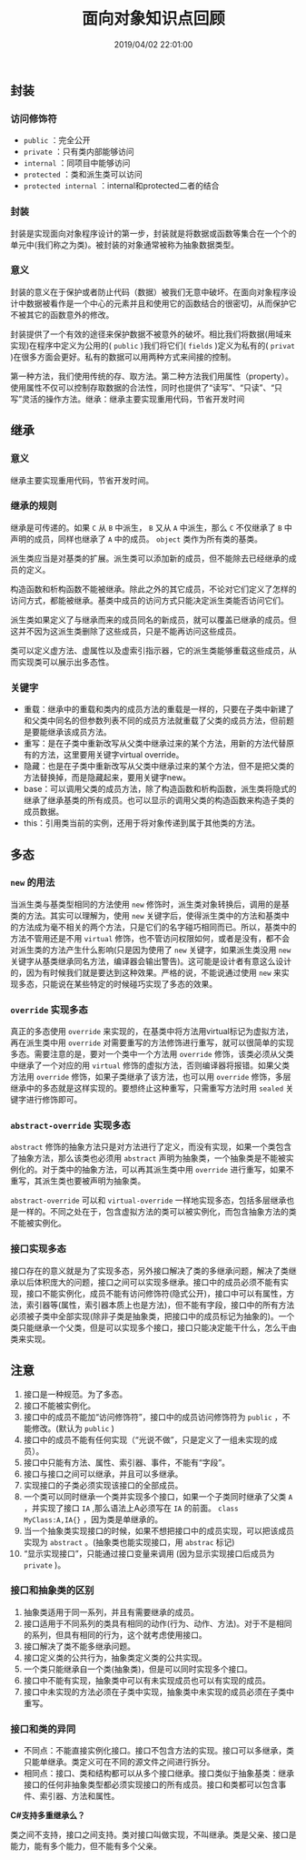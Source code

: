 ﻿---
title: "面向对象知识点回顾"
date: "2019/04/02 22:01:00"
updated: "2019/07/11 11:26:14"
permalink: "review-of-object-oriented-knowledge-points/"
tags:
 - OOP
categories:
 - [开发, C#]
---

## 封装

### 访问修饰符

- `public` ：完全公开
- `private` ：只有类内部能够访问
- `internal` ：同项目中能够访问
- `protected` ：类和派生类可以访问
- `protected internal` ：internal和protected二者的结合

### 封装

封装是实现面向对象程序设计的第一步，封装就是将数据或函数等集合在一个个的单元中(我们称之为类)。被封装的对象通常被称为抽象数据类型。

### 意义

封装的意义在于保护或者防止代码（数据）被我们无意中破坏。在面向对象程序设计中数据被看作是一个中心的元素并且和使用它的函数结合的很密切，从而保护它不被其它的函数意外的修改。  

封装提供了一个有效的途径来保护数据不被意外的破坏。相比我们将数据(用域来实现)在程序中定义为公用的( `public` )我们将它们( `fields` )定义为私有的( `privat` )在很多方面会更好。私有的数据可以用两种方式来间接的控制。  

第一种方法，我们使用传统的存、取方法。第二种方法我们用属性（property）。使用属性不仅可以控制存取数据的合法性，同时也提供了“读写”、“只读”、“只写”灵活的操作方法。继承：继承主要实现重用代码，节省开发时间

## 继承

### 意义

继承主要实现重用代码，节省开发时间。

### 继承的规则

继承是可传递的。如果 `C` 从 `B` 中派生， `B` 又从 `A` 中派生，那么 `C` 不仅继承了 `B` 中声明的成员，同样也继承了 `A` 中的成员。 `object` 类作为所有类的基类。  

派生类应当是对基类的扩展。派生类可以添加新的成员，但不能除去已经继承的成员的定义。  

构造函数和析构函数不能被继承。除此之外的其它成员，不论对它们定义了怎样的访问方式，都能被继承。基类中成员的访问方式只能决定派生类能否访问它们。  

派生类如果定义了与继承而来的成员同名的新成员，就可以覆盖已继承的成员。但这并不因为这派生类删除了这些成员，只是不能再访问这些成员。  

类可以定义虚方法、虚属性以及虚索引指示器，它的派生类能够重载这些成员，从而实现类可以展示出多态性。

### 关键字

- 重载：继承中的重载和类内的成员方法的重载是一样的，只要在子类中新建了和父类中同名的但参数列表不同的成员方法就重载了父类的成员方法，但前题是要能继承该成员方法。
- 重写：是在子类中重新改写从父类中继承过来的某个方法，用新的方法代替原有的方法，这里要用关键字virtual override。
- 隐藏：也是在子类中重新改写从父类中继承过来的某个方法，但不是把父类的方法替换掉，而是隐藏起来，要用关键字new。
- base：可以调用父类的成员方法，除了构造函数和析构函数，派生类将隐式的继承了继承基类的所有成员。也可以显示的调用父类的构造函数来构造子类的成员数据。
- this：引用类当前的实例，还用于将对象传递到属于其他类的方法。

## 多态

### `new` 的用法

当派生类与基类型相同的方法使用 `new` 修饰时，派生类对象转换后，调用的是基类的方法。其实可以理解为，使用 `new` 关键字后，使得派生类中的方法和基类中的方法成为毫不相关的两个方法，只是它们的名字碰巧相同而已。所以，基类中的方法不管用还是不用 `virtual` 修饰，也不管访问权限如何，或者是没有，都不会对派生类的方法产生什么影响(只是因为使用了 `new` 关键字，如果派生类没用 `new` 关键字从基类继承同名方法，编译器会输出警告)。这可能是设计者有意这么设计的，因为有时候我们就是要达到这种效果。严格的说，不能说通过使用 `new` 来实现多态，只能说在某些特定的时候碰巧实现了多态的效果。

### `override` 实现多态

真正的多态使用 `override` 来实现的，在基类中将方法用virtual标记为虚拟方法，再在派生类中用 `override` 对需要重写的方法修饰进行重写，就可以很简单的实现多态。需要注意的是，要对一个类中一个方法用 `override` 修饰，该类必须从父类中继承了一个对应的用 `virtual` 修饰的虚拟方法，否则编译器将报错。如果父类方法用 `override` 修饰，如果子类继承了该方法，也可以用 `override` 修饰，多层继承中的多态就是这样实现的。要想终止这种重写，只需重写方法时用 `sealed` 关键字进行修饰即可。

### `abstract-override` 实现多态

`abstract` 修饰的抽象方法只是对方法进行了定义，而没有实现，如果一个类包含了抽象方法，那么该类也必须用 `abstract` 声明为抽象类，一个抽象类是不能被实例化的。对于类中的抽象方法，可以再其派生类中用 `override` 进行重写，如果不重写，其派生类也要被声明为抽象类。

`abstract-override` 可以和 `virtual-override` 一样地实现多态，包括多层继承也是一样的。不同之处在于，包含虚拟方法的类可以被实例化，而包含抽象方法的类不能被实例化。

### 接口实现多态

接口存在的意义就是为了实现多态，另外接口解决了类的多继承问题，解决了类继承以后体积庞大的问题，接口之间可以实现多继承。接口中的成员必须不能有实现，接口不能实例化，成员不能有访问修饰符(隐式公开)，接口中可以有属性，方法，索引器等(属性，索引器本质上也是方法)，但不能有字段，接口中的所有方法必须被子类中全部实现(除非子类是抽象类，把接口中的成员标记为抽象的)。一个类只能继承一个父类，但是可以实现多个接口，接口只能决定能干什么，怎么干由类来实现。

## 注意

1. 接口是一种规范。为了多态。
2. 接口不能被实例化。
3. 接口中的成员不能加“访问修饰符”，接口中的成员访问修饰符为 `public` ，不能修改。(默认为 `public` )
4. 接口中的成员不能有任何实现（“光说不做”，只是定义了一组未实现的成员）。
5. 接口中只能有方法、属性、索引器、事件，不能有“字段”。
6. 接口与接口之间可以继承，并且可以多继承。
7. 实现接口的子类必须实现该接口的全部成员。
8. 一个类可以同时继承一个类并实现多个接口，如果一个子类同时继承了父类 `A` ，并实现了接口 `IA` ,那么语法上A必须写在 `IA` 的前面。 `class MyClass:A,IA{}` ，因为类是单继承的。
9. 当一个抽象类实现接口的时候，如果不想把接口中的成员实现，可以把该成员实现为 `abstract` 。(抽象类也能实现接口，用 `abstrac` 标记)
10. “显示实现接口”，只能通过接口变量来调用 (因为显示实现接口后成员为 `private` )。

### 接口和抽象类的区别

1. 抽象类适用于同一系列，并且有需要继承的成员。
2. 接口适用于不同系列的类具有相同的动作(行为、动作、方法)。对于不是相同的系列，但具有相同的行为，这个就考虑使用接口。
3. 接口解决了类不能多继承问题。
4. 接口定义类的公共行为，抽象类定义类的公共实现。
5. 一个类只能继承自一个类(抽象类)，但是可以同时实现多个接口。
6. 接口中不能有实现，抽象类中可以有未实现成员也可以有实现的成员。
7. 接口中未实现的方法必须在子类中实现，抽象类中未实现的成员必须在子类中重写。
 
### 接口和类的异同

- 不同点：不能直接实例化接口。接口不包含方法的实现。接口可以多继承，类只能单继承。类定义可在不同的源文件之间进行拆分。
- 相同点：接口、类和结构都可以从多个接口继承。接口类似于抽象基类：继承接口的任何非抽象类型都必须实现接口的所有成员。接口和类都可以包含事件、索引器、方法和属性。

**C#支持多重继承么？**

类之间不支持，接口之间支持。类对接口叫做实现，不叫继承。类是父亲、接口是能力，能有多个能力，但不能有多个父亲。
